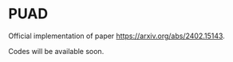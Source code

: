# PUAD
Official implementation of paper https://arxiv.org/abs/2402.15143. 

Codes will be available soon.
